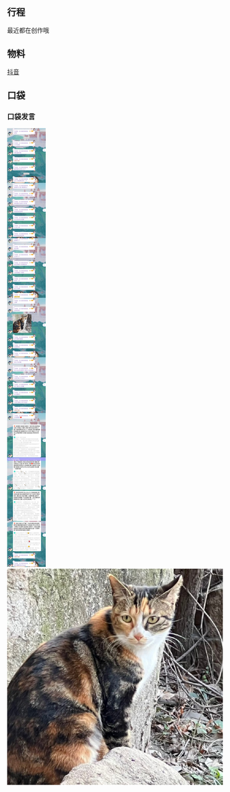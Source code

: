 ## 行程
最近都在创作哦

## 物料
[抖音](https://www.douyin.com/video/7073847110013144357)

## 口袋
### 口袋发言
![口袋发言](./pocket48/imgs/messages1.jpeg)<br>
![口袋发言](./pocket48/imgs/P1.jpeg)<br>